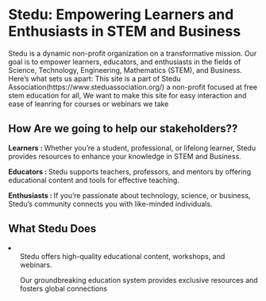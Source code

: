 <h1>Stedu: Empowering Learners and Enthusiasts in STEM and Business</h1>
<p1>Stedu is a dynamic non-profit organization on a transformative mission. Our goal is to empower learners, educators, and enthusiasts in the fields of Science, Technology, Engineering, Mathematics (STEM), and Business. Here’s what sets us apart:</p1>
<p1>This site is a part of Stedu Association(https://www.steduassociation.org/) a non-profit focused at free stem education for all, We want to make this site for easy interaction and ease of leanring for courses or webinars we take</p1>
<h2>How Are we going to help our stakeholders??</h2>
<p><strong>Learners : </strong> Whether you’re a student, professional, or lifelong learner, Stedu provides resources to enhance your knowledge in STEM and Business.</p>
<p><strong>Educators : </strong>Stedu supports teachers, professors, and mentors by offering educational content and tools for effective teaching.</p>
<p><strong>Enthusiasts : </strong> If you’re passionate about technology, science, or business, Stedu’s community connects you with like-minded individuals.</p>
<h2>What Stedu Does</h2>
<li>
  <ul>
    Stedu offers high-quality educational content, workshops, and webinars.
  </ul>
  <ul>
    Our groundbreaking education system provides exclusive resources and fosters global connections
  </ul>

</li>
